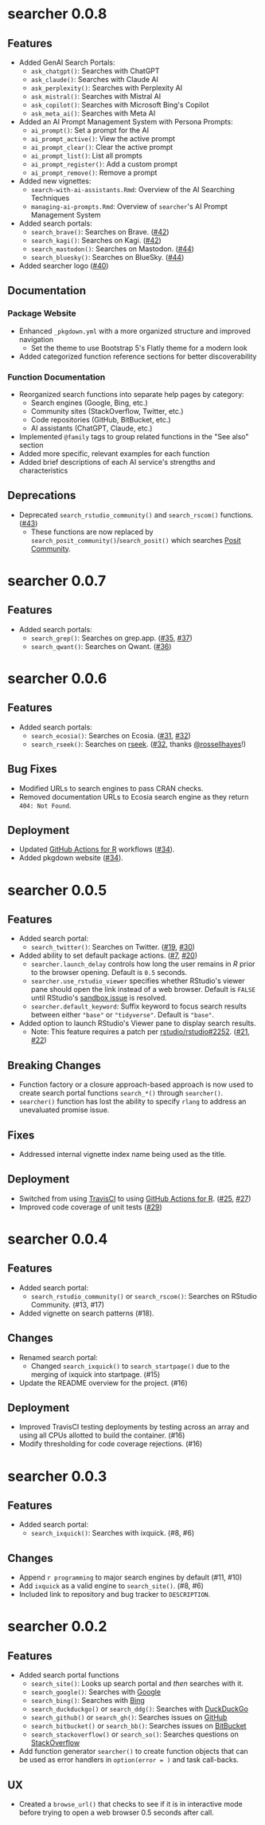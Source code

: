 # searcher 0.0.8

## Features

- Added GenAI Search Portals: 
    - `ask_chatgpt()`: Searches with ChatGPT
    - `ask_claude()`: Searches with Claude AI
    - `ask_perplexity()`: Searches with Perplexity AI
    - `ask_mistral()`: Searches with Mistral AI
    - `ask_copilot()`: Searches with Microsoft Bing's Copilot
    - `ask_meta_ai()`: Searches with Meta AI
- Added an AI Prompt Management System with Persona Prompts:
    - `ai_prompt()`: Set a prompt for the AI
    - `ai_prompt_active()`: View the active prompt
    - `ai_prompt_clear()`: Clear the active prompt
    - `ai_prompt_list()`: List all prompts
    - `ai_prompt_register()`: Add a custom prompt
    - `ai_prompt_remove()`: Remove a prompt
- Added new vignettes:
    - `search-with-ai-assistants.Rmd`: Overview of the AI Searching Techniques
    - `managing-ai-prompts.Rmd`: Overview of `searcher`'s AI Prompt Management System
- Added search portals:
    - `search_brave()`: Searches on Brave. 
      ([#42](https://github.com/coatless-rpkg/searcher/pull/42))
    - `search_kagi()`: Searches on Kagi. 
      ([#42](https://github.com/coatless-rpkg/searcher/pull/42))
    - `search_mastodon()`: Searches on Mastodon. 
      ([#44](https://github.com/coatless-rpkg/searcher/pull/44))
    - `search_bluesky()`: Searches on BlueSky. 
      ([#44](https://github.com/coatless-rpkg/searcher/pull/44))
- Added searcher logo ([#40](https://github.com/coatless-rpkg/searcher/pull/40))

## Documentation

### Package Website

- Enhanced `_pkgdown.yml` with a more organized structure and improved navigation
  - Set the theme to use Bootstrap 5's Flatly theme for a modern look
- Added categorized function reference sections for better discoverability

### Function Documentation

- Reorganized search functions into separate help pages by category:
  - Search engines (Google, Bing, etc.)
  - Community sites (StackOverflow, Twitter, etc.) 
  - Code repositories (GitHub, BitBucket, etc.)
  - AI assistants (ChatGPT, Claude, etc.)
- Implemented `@family` tags to group related functions in the "See also" section
- Added more specific, relevant examples for each function
- Added brief descriptions of each AI service's strengths and characteristics

## Deprecations

- Deprecated `search_rstudio_community()` and `search_rscom()` functions. ([#43](https://github.com/coatless-rpkg/searcher/pull/43))
  - These functions are now replaced by `search_posit_community()`/`search_posit()`
    which searches [Posit Community](https://forum.posit.co/search). 

# searcher 0.0.7

## Features

- Added search portals:
    - `search_grep()`: Searches on grep.app. 
      ([#35](https://github.com/coatless-rpkg/searcher/issues/35), 
       [#37](https://github.com/coatless-rpkg/searcher/pull/37))
    - `search_qwant()`: Searches on Qwant. 
      ([#36](https://github.com/coatless-rpkg/searcher/issues/36))

# searcher 0.0.6

## Features

- Added search portals:
    - `search_ecosia()`: Searches on Ecosia. 
      ([#31](https://github.com/coatless-rpkg/searcher/issues/31), 
       [#32](https://github.com/coatless-rpkg/searcher/pull/32))
    - `search_rseek()`: Searches on [rseek](https://rseek.org/). 
      ([#32](https://github.com/coatless-rpkg/searcher/pull/33), thanks [@rossellhayes](https://github.com/rossellhayes)!)
      
## Bug Fixes

- Modified URLs to search engines to pass CRAN checks.
- Removed documentation URLs to Ecosia search engine as they return `404: Not Found`.
      
## Deployment

- Updated [GitHub Actions for R](https://github.com/r-lib/actions) workflows
  ([#34](https://github.com/coatless-rpkg/searcher/pull/34)).
- Added pkgdown website ([#34](https://github.com/coatless-rpkg/searcher/pull/34)).

# searcher 0.0.5

## Features

- Added search portal:
    - `search_twitter()`: Searches on Twitter. 
      ([#19](https://github.com/coatless-rpkg/searcher/issues/19), 
       [#30](https://github.com/coatless-rpkg/searcher/pull/30))
- Added ability to set default package actions.
  ([#7](https://github.com/coatless-rpkg/searcher/issues/7),
   [#20](https://github.com/coatless-rpkg/searcher/pull/20))
  - `searcher.launch_delay` controls how long the user remains in _R_ prior
    to the browser opening. Default is `0.5` seconds.
  - `searcher.use_rstudio_viewer` specifies whether RStudio's viewer pane should
    open the link instead of a web browser. Default is `FALSE` until RStudio's
    [sandbox issue](https://github.com/rstudio/rstudio/issues/2252) is resolved.
  - `searcher.default_keyword`: Suffix keyword to focus search results
    between either `"base"` or `"tidyverse"`. Default is `"base"`.
- Added option to launch RStudio's Viewer pane to display search results.
  - Note: This feature requires a patch per [rstudio/rstudio#2252](https://github.com/rstudio/rstudio/issues/2252). 
  ([#21](https://github.com/coatless-rpkg/searcher/issues/21),
   [#22](https://github.com/coatless-rpkg/searcher/pull/22))

## Breaking Changes

- Function factory or a closure approach-based approach is now used to create
  search portal functions `search_*()` through `searcher()`. 
- `searcher()` function has lost the ability to specify `rlang` to address
  an unevaluated promise issue.
  
## Fixes

- Addressed internal vignette index name being used as the title.

## Deployment

- Switched from using [TravisCI](https://www.travis-ci.com/) to using
  [GitHub Actions for R](https://github.com/r-lib/actions). 
  ([#25](https://github.com/coatless-rpkg/searcher/issues/25),
   [#27](https://github.com/coatless-rpkg/searcher/pull/27))
- Improved code coverage of unit tests ([#29](https://github.com/coatless-rpkg/searcher/pull/29))

# searcher 0.0.4

## Features

- Added search portal:
    - `search_rstudio_community()` or `search_rscom()`: Searches on RStudio Community. 
      (#13, #17)
- Added vignette on search patterns (#18).

## Changes

- Renamed search portal:
    - Changed `search_ixquick()` to `search_startpage()` due to the 
      merging of ixquick into startpage. (#15)
- Update the README overview for the project. (#16)

## Deployment

- Improved TravisCI testing deployments by testing across an array and using
  all CPUs allotted to build the container. (#16)
- Modify thresholding for code coverage rejections. (#16)

# searcher 0.0.3

## Features

- Added search portal:
    - `search_ixquick()`: Searches with ixquick. (#8, #6)

## Changes

- Append `r programming` to major search engines by default (#11, #10)
- Add `ixquick` as a valid engine to `search_site()`. (#8, #6)
- Included link to repository and bug tracker to `DESCRIPTION`.

# searcher 0.0.2

## Features

- Added search portal functions
    - `search_site()`: Looks up search portal and _then_ searches with it.
    - `search_google()`: Searches with [Google](https://www.google.com)
    - `search_bing()`: Searches with [Bing](https://www.bing.com)
    - `search_duckduckgo()` or `search_ddg()`: Searches with [DuckDuckGo](https://duckduckgo.com/)
    - `search_github()` or `search_gh()`: Searches issues on [GitHub](https://github.com/)
    - `search_bitbucket()` or `search_bb()`: Searches issues on [BitBucket](https://bitbucket.org/)
    - `search_stackoverflow()` or `search_so()`: Searches questions on [StackOverflow](https://stackoverflow.com/)
- Add function generator `searcher()` to create function objects that can be
  used as error handlers in `option(error = )` and task call-backs.

## UX

- Created a `browse_url()` that checks to see if it is in interactive mode before
  trying to open a web browser 0.5 seconds after call. 
